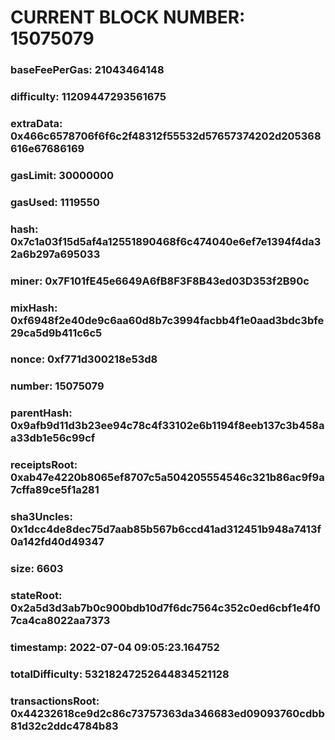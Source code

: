 # CURRENT BLOCK NUMBER: 15075079

### baseFeePerGas: 21043464148
### difficulty: 11209447293561675
### extraData: 0x466c6578706f6f6c2f48312f55532d57657374202d205368616e67686169
### gasLimit: 30000000
### gasUsed: 1119550
### hash: 0x7c1a03f15d5af4a12551890468f6c474040e6ef7e1394f4da32a6b297a695033
### miner: 0x7F101fE45e6649A6fB8F3F8B43ed03D353f2B90c
### mixHash: 0xf6948f2e40de9c6aa60d8b7c3994facbb4f1e0aad3bdc3bfe29ca5d9b411c6c5
### nonce: 0xf771d300218e53d8
### number: 15075079
### parentHash: 0x9afb9d11d3b23ee94c78c4f33102e6b1194f8eeb137c3b458aa33db1e56c99cf
### receiptsRoot: 0xab47e4220b8065ef8707c5a504205554546c321b86ac9f9a7cffa89ce5f1a281
### sha3Uncles: 0x1dcc4de8dec75d7aab85b567b6ccd41ad312451b948a7413f0a142fd40d49347
### size: 6603
### stateRoot: 0x2a5d3d3ab7b0c900bdb10d7f6dc7564c352c0ed6cbf1e4f07ca4ca8022aa7373
### timestamp: 2022-07-04 09:05:23.164752
### totalDifficulty: 53218247252644834521128
### transactionsRoot: 0x44232618ce9d2c86c73757363da346683ed09093760cdbb81d32c2ddc4784b83
